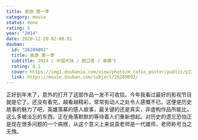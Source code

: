 ```yaml
---
title: 袁游 第一季
category: movie
status: done
rating: 5
year: "2014"
date: 2020-12-20 02:08:01
douban:
  id: "26289092"
  title: 袁游 第一季
  subtitle: 2014 / 中国大陆 / 脱口秀 / 袁腾飞
  rating: 8.1
  cover: https://img1.doubanio.com/view/photo/m_ratio_poster/public/p2218645908.jpg
  link: https://movie.douban.com/subject/26289092/
---
```


正好到年末了，意外的打开了这部作品一发不可收拾。今年我看过最好的影视节目就是它了。还没有看完，越看越精彩，常常有动人之处令人感慨不已。这便是历史故事的魅力了吧，英雄落幕的感人故事，最关键的还是真实，非虚构作品所能比。这么多被淡忘的东西，正在角落默默的等待着人们重新想起。对历史的遗忘恐怕正是现在很多问题的一个病根，从这个意义上来说袁老师是一代雄师，老师称号当之无愧。
